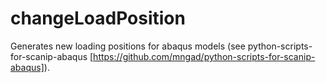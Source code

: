 # changeLoadPosition

Generates new loading positions for abaqus models (see python-scripts-for-scanip-abaqus [https://github.com/mngad/python-scripts-for-scanip-abaqus]).
